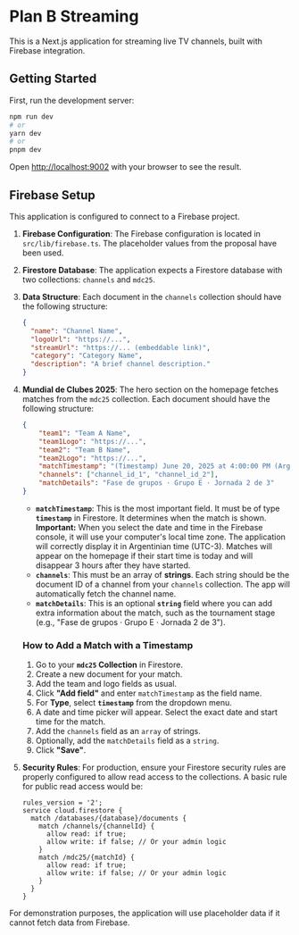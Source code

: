 # Plan B Streaming

This is a Next.js application for streaming live TV channels, built with Firebase integration.

## Getting Started

First, run the development server:

```bash
npm run dev
# or
yarn dev
# or
pnpm dev
```

Open [http://localhost:9002](http://localhost:9002) with your browser to see the result.

## Firebase Setup

This application is configured to connect to a Firebase project.

1.  **Firebase Configuration**: The Firebase configuration is located in `src/lib/firebase.ts`. The placeholder values from the proposal have been used.

2.  **Firestore Database**: The application expects a Firestore database with two collections: `channels` and `mdc25`.

3.  **Data Structure**: Each document in the `channels` collection should have the following structure:
    ```json
    {
      "name": "Channel Name",
      "logoUrl": "https://...",
      "streamUrl": "https://... (embeddable link)",
      "category": "Category Name",
      "description": "A brief channel description."
    }
    ```

4.  **Mundial de Clubes 2025**: The hero section on the homepage fetches matches from the `mdc25` collection. Each document should have the following structure:
    ```json
    {
        "team1": "Team A Name",
        "team1Logo": "https://...",
        "team2": "Team B Name",
        "team2Logo": "https://...",
        "matchTimestamp": "(Timestamp) June 20, 2025 at 4:00:00 PM (Argentinian Time)",
        "channels": ["channel_id_1", "channel_id_2"],
        "matchDetails": "Fase de grupos · Grupo E · Jornada 2 de 3"
    }
    ```
    - **`matchTimestamp`**: This is the most important field. It must be of type **`timestamp`** in Firestore. It determines when the match is shown. **Important:** When you select the date and time in the Firebase console, it will use your computer's local time zone. The application will correctly display it in Argentinian time (UTC-3). Matches will appear on the homepage if their start time is today and will disappear 3 hours after they have started.
    - **`channels`**: This must be an array of **strings**. Each string should be the document ID of a channel from your `channels` collection. The app will automatically fetch the channel name.
    - **`matchDetails`**: This is an optional **`string`** field where you can add extra information about the match, such as the tournament stage (e.g., "Fase de grupos · Grupo E · Jornada 2 de 3").

    ### How to Add a Match with a Timestamp

    1.  Go to your **`mdc25` Collection** in Firestore.
    2.  Create a new document for your match.
    3.  Add the team and logo fields as usual.
    4.  Click **"Add field"** and enter `matchTimestamp` as the field name.
    5.  For **Type**, select **`timestamp`** from the dropdown menu.
    6.  A date and time picker will appear. Select the exact date and start time for the match.
    7.  Add the `channels` field as an `array` of strings.
    8.  Optionally, add the `matchDetails` field as a `string`.
    9.  Click **"Save"**.

5.  **Security Rules**: For production, ensure your Firestore security rules are properly configured to allow read access to the collections. A basic rule for public read access would be:
    ```
    rules_version = '2';
    service cloud.firestore {
      match /databases/{database}/documents {
        match /channels/{channelId} {
          allow read: if true;
          allow write: if false; // Or your admin logic
        }
        match /mdc25/{matchId} {
          allow read: if true;
          allow write: if false; // Or your admin logic
        }
      }
    }
    ```

For demonstration purposes, the application will use placeholder data if it cannot fetch data from Firebase.
